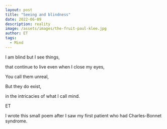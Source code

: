 ```yaml
---
layout: post
title: "Seeing and blindness"
date: 2022-06-09
description: reality
image: /assets/images/the-fruit-paul-klee.jpg
author: ET
tags:
  - Mind
---
```

I am blind but I see things,

that continue to live even when I close my eyes, 

You call them unreal,

But they do exist,

in the intricacies of what I call mind. 

ET

I wrote this small poem after I saw my first patient who had Charles-Bonnet syndrome. 
